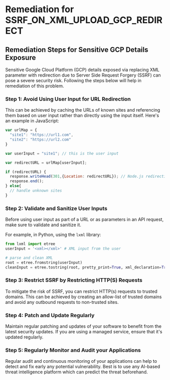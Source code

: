 # Remediation for SSRF_ON_XML_UPLOAD_GCP_REDIRECT

## Remediation Steps for Sensitive GCP Details Exposure

Sensitive Google Cloud Platform (GCP) details exposed via replacing XML parameter with redirection due to Server Side Request Forgery (SSRF) can pose a severe security risk. Following the steps below will help in remediation of this problem.

### Step 1: Avoid Using User Input for URL Redirection 

This can be achieved by caching the URLs of known sites and referencing them based on user input rather than directly using the input itself. Here's an example in JavaScript:

```javascript
var urlMap = { 
  "site1": "https://url1.com", 
  "site2": "https://url2.com"
}

var userInput = "site1"; // this is the user input

var redirectURL = urlMap[userInput];

if (redirectURL) {
  response.writeHead(301,{Location: redirectURL}); // Node.js redirection
  response.end();
} else{
  // handle unknown sites
}
```

### Step 2: Validate and Sanitize User Inputs 

Before using user input as part of a URL or as parameters in an API request, make sure to validate and sanitize it. 

For example, in Python, using the `lxml` library:

```python
from lxml import etree
userInput = '<xml></xml>' # XML input from the user

# parse and clean XML
root = etree.fromstring(userInput)
cleanInput = etree.tostring(root, pretty_print=True, xml_declaration=True)
```

### Step 3: Restrict SSRF by Restricting HTTP(S) Requests 

To mitigate the risk of SSRF, you can restrict HTTP(s) requests to trusted domains. This can be achieved by creating an allow-list of trusted domains and avoid any outbound requests to non-trusted sites.  

### Step 4: Patch and Update Regularly 

Maintain regular patching and updates of your software to benefit from the latest security updates. If you are using a managed service, ensure that it's updated regularly. 

### Step 5: Regularly Monitor and Audit your Applications

Regular audit and continuous monitoring of your applications can help to detect and fix early any potential vulnerability. Best is to use any AI-based threat intelligence platform which can predict the threat beforehand.